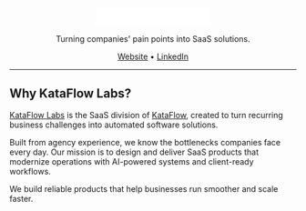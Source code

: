 <p align="center">
  <a href="https://kataflow.uk">
    <img src="KATAFLOW.svg" width="200" alt="KataFlow Labs Logo">
  </a>
</p>


<p align="center">
  Turning companies' pain points into SaaS solutions.
</p>

<p align="center">
  <a href="https://kataflow.uk/labs">Website</a> •
  <a href="https://www.linkedin.com/company/kataflow-labs">LinkedIn</a>
</p>

---

## Why KataFlow Labs?

[KataFlow Labs](https://kataflow.uk/labs) is the SaaS division of [KataFlow](https://kataflow.uk), created to turn recurring business challenges into automated software solutions.  

Built from agency experience, we know the bottlenecks companies face every day. Our mission is to design and deliver SaaS products that modernize operations with AI-powered systems and client-ready workflows.

We build reliable products that help businesses run smoother and scale faster.
